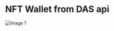 # NFT Wallet from DAS api

![Image 1](https://github.com/lostconversation/helius-nft/blob/main/public/img.png)
